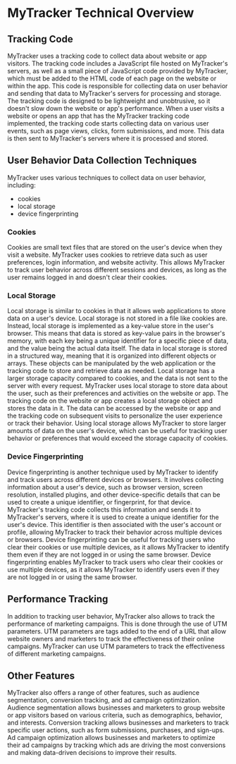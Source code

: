 # MyTracker Technical Overview

## Tracking Code

MyTracker uses a tracking code to collect data about website or app visitors. The tracking code includes a JavaScript file hosted on MyTracker's servers, as well as 
a small piece of JavaScript code provided by MyTracker, which must be added to the HTML code of each page on the website or within the app. This code is responsible 
for collecting data on user behavior and sending  that data to MyTracker's servers for processing and storage. The tracking code is designed to be lightweight and 
unobtrusive, so it doesn't slow down the website or app's performance. When a user visits a website or opens an app that has the MyTracker tracking code implemented, 
the tracking code starts collecting data on various user events, such as page views, clicks, form submissions, and more. This data is then sent to MyTracker's servers 
where it is processed and stored.

## User Behavior Data Collection Techniques

MyTracker uses various techniques to collect data on user behavior, including:
- cookies
- local storage
- device fingerprinting

### Cookies

Cookies are small text files that are stored on the user's device when they visit a website. MyTracker uses cookies to retrieve data such as user preferences, login 
information, and website activity. This allows MyTracker to track user behavior across different sessions and devices, as long as the user remains logged in and doesn't 
clear their cookies.

### Local Storage

Local storage is similar to cookies in that it allows web applications to store data on a user's device. Local storage is not stored in a file like cookies are. 
Instead, local storage is implemented as a key-value store in the user's browser. This means that data is stored as key-value pairs in the browser's memory, with each 
key being a unique identifier for a specific piece of data, and the value being the actual data itself. The data in local storage is stored in a structured way, meaning 
that it is organized into different objects or arrays. These objects can be manipulated by the web application or the tracking code to store and retrieve data as needed. 
Local storage has a larger storage capacity compared to cookies, and the data is not sent to the server with every request. MyTracker uses local storage to store data 
about the user, such as their preferences and activities on the website or app. The tracking code on the website or app creates a local storage object and stores 
the data in it. The data can be accessed by the website or app and the tracking code on subsequent visits to personalize the user experience or track their behavior. 
Using local storage allows MyTracker to store larger amounts of data on the user's device, which can be useful for tracking user behavior or preferences that would 
exceed the storage capacity of cookies.

### Device Fingerprinting

Device fingerprinting is another technique used by MyTracker to identify and track users across different devices or browsers. It involves collecting information about 
a user's device, such as browser version, screen resolution, installed plugins, and other device-specific details that can be used to create a unique identifier, 
or fingerprint, for that device. MyTracker's tracking code collects this information and sends it to MyTracker's servers, where it is used to create a unique 
identifier for the user's device. This identifier is then associated with the user's account or profile, allowing MyTracker to track their behavior across multiple 
devices or browsers. Device fingerprinting can be useful for tracking users who clear their cookies or use multiple devices, as it allows MyTracker to identify them 
even if they are not logged in or using the same browser. Device fingerprinting enables MyTracker to track users who clear their cookies or use multiple devices, 
as it allows MyTracker to identify users even if they are not logged in or using the same browser. 

## Performance Tracking

In addition to tracking user behavior, MyTracker also allows to track the performance of marketing campaigns. This is done through the use of UTM parameters. 
UTM parameters are tags added to the end of a URL that allow website owners and marketers to track the effectiveness of their online campaigns. MyTracker can use 
UTM parameters to track the effectiveness of different marketing campaigns.

## Other Features

MyTracker also offers a range of other features, such as audience segmentation, conversion tracking, and ad campaign optimization. Audience segmentation allows 
businesses and marketers to group website or app visitors based on various criteria, such as demographics, behavior, and interests. Conversion tracking allows 
businesses and marketers to track specific user actions, such as form submissions, purchases, and sign-ups. Ad campaign optimization allows businesses and marketers 
to optimize their ad campaigns by tracking which ads are driving the most conversions and making data-driven decisions to improve their results.
